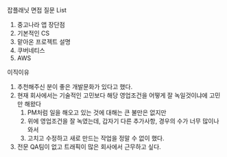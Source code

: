 잡플래닛 면접 질문 List

1. 중고나라 앱 장단점
2. 기본적인 CS
3. 맡아온 프로젝트 설명
4. 쿠버네티스
5. AWS


이직이유
1. 추천해주신 분이 좋은 개발문화가 있다고 했다.
2. 현재 회사에서는 기술적인 고민보다 해당 영업조건을 어떻게 잘 녹일것이냐에 고민만 해왔다
   1. PM처럼 일을 해오고 있는 것에 대해는 큰 불만은 없지만 
   2. 위에 영업조건을 잘 녹였는데, 갑자기 다른 추가사항, 경우의 수가 너무 많이나와서 
   3. 고치고 수정하고 새로 만드는 작업을 정말 수 없이 했다.
3. 전문 QA팀이 없고 트래픽이 많은 회사에서 근무하고 싶다.